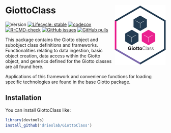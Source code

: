 
<!-- README.md is generated from README.Rmd. Please edit that file -->

# GiottoClass <img src="man/figures/logo.png" align="right" alt="" width="160" />

<!-- badges: start -->

![Version](https://img.shields.io/github/r-package/v/drieslab/GiottoClass)
[![Lifecycle:
stable](https://img.shields.io/badge/lifecycle-stable-brightgreen.svg)](https://lifecycle.r-lib.org/articles/stages.html#stable)
[![codecov](https://codecov.io/github/drieslab/GiottoClass/graph/badge.svg?token=YFvDRFwoAr)](https://codecov.io/github/drieslab/GiottoClass)
[![R-CMD-check](https://github.com/drieslab/GiottoClass/actions/workflows/main_check.yml/badge.svg)](https://github.com/drieslab/GiottoClass/actions/workflows/main_check.yml)
[![GitHub
issues](https://img.shields.io/github/issues/drieslab/Giotto)](https://github.com/drieslab/Giotto/issues)
[![GitHub
pulls](https://img.shields.io/github/issues-pr/drieslab/GiottoClass)](https://github.com/drieslab/GiottoClass/pulls)
<!-- badges: end -->

This package contains the Giotto object and subobject class definitions
and frameworks. Functionalities relating to data ingestion, basic object
creation, data access within the Giotto object, and generics defined for
the Giotto classes are all found here.

Applications of this framework and convenience functions for loading
specific technologies are found in the base Giotto package.

## Installation

You can install GiottoClass like:

``` r
library(devtools)
install_github('drieslab/GiottoClass')
```
